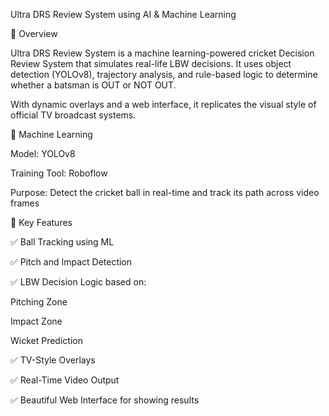 Ultra DRS Review System using AI & Machine Learning

📌 Overview

Ultra DRS Review System is a machine learning-powered cricket Decision Review System that simulates real-life LBW decisions. It uses object detection (YOLOv8), trajectory analysis, and rule-based logic to determine whether a batsman is OUT or NOT OUT.

With dynamic overlays and a web interface, it replicates the visual style of official TV broadcast systems.

🧠 Machine Learning

Model: YOLOv8

Training Tool: Roboflow

Purpose: Detect the cricket ball in real-time and track its path across video frames

🎯 Key Features

✅ Ball Tracking using ML

✅ Pitch and Impact Detection

✅ LBW Decision Logic based on:

Pitching Zone

Impact Zone

Wicket Prediction

✅ TV-Style Overlays

✅ Real-Time Video Output

✅ Beautiful Web Interface for showing results
